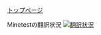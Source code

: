 ---
---
[トップページ](/index)

Minetestの翻訳状況
<a href="https://hosted.weblate.org/engage/minetest/ja/?utm_source=widget">
<img alt="翻訳状況" src="https://hosted.weblate.org/widgets/minetest/ja/svg-badge.svg">
</a>
